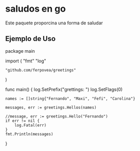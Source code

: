 # saludos en go
Este paquete proporcina una forma de saludar

## Ejemplo de Uso
package main

import (
	"fmt"
	"log"

	"github.com/ferpovea/greetings"
)

func main() {
	log.SetPrefix("grettings: ")
	log.SetFlags(0)

	names := []string{"Fernando", "Maxi", "Fefi", "Carolina"}

	messages, err := greetings.Hellos(names)

	//message, err := greetings.Hello("Fernando")
	if err != nil {
		log.Fatal(err)
	}
	fmt.Println(messages)
}


